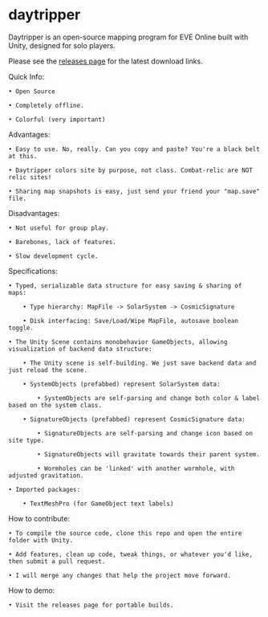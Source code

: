 # daytripper

Daytripper is an open-source mapping program for EVE Online built with Unity, designed for solo players.

Please see the [releases page](https://github.com/chloroken/daytripper/releases) for the latest download links.

Quick Info:

	• Open Source

	• Completely offline.

	• Colorful (very important)

Advantages:

	• Easy to use. No, really. Can you copy and paste? You're a black belt at this.

	• Daytripper colors site by purpose, not class. Combat-relic are NOT relic sites!

	• Sharing map snapshots is easy, just send your friend your "map.save" file.

Disadvantages:

	• Not useful for group play.

	• Barebones, lack of features.

	• Slow development cycle.

Specifications:

	• Typed, serializable data structure for easy saving & sharing of maps:

		• Type hierarchy: MapFile -> SolarSystem -> CosmicSignature

		• Disk interfacing: Save/Load/Wipe MapFile, autosave boolean toggle.

	• The Unity Scene contains monobehavior GameObjects, allowing visualization of backend data structure:

		• The Unity scene is self-building. We just save backend data and just reload the scene.

		• SystemObjects (prefabbed) represent SolarSystem data:

			• SystemObjects are self-parsing and change both color & label based on the system class.

		• SignatureObjects (prefabbed) represent CosmicSignature data:

			• SignatureObjects are self-parsing and change icon based on site type.

			• SignatureObjects will gravitate towards their parent system.

			• Wormholes can be 'linked' with another wormhole, with adjusted gravitation.

	• Imported packages:

		• TextMeshPro (for GameObject text labels)

How to contribute:

	• To compile the source code, clone this repo and open the entire folder with Unity.
	
	• Add features, clean up code, tweak things, or whatever you'd like, then submit a pull request.
	
	• I will merge any changes that help the project move forward.

How to demo:

	• Visit the releases page for portable builds.
